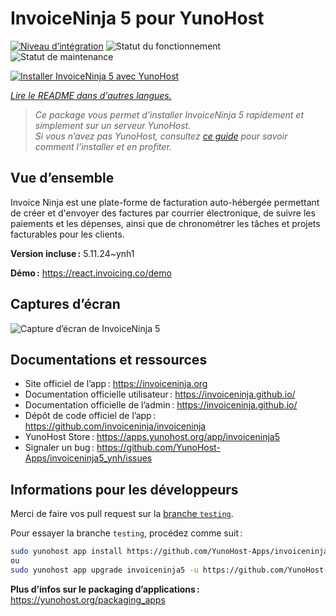 <!--
Nota bene : ce README est automatiquement généré par <https://github.com/YunoHost/apps/tree/master/tools/readme_generator>
Il NE doit PAS être modifié à la main.
-->

# InvoiceNinja 5 pour YunoHost

[![Niveau d’intégration](https://apps.yunohost.org/badge/integration/invoiceninja5)](https://ci-apps.yunohost.org/ci/apps/invoiceninja5/)
![Statut du fonctionnement](https://apps.yunohost.org/badge/state/invoiceninja5)
![Statut de maintenance](https://apps.yunohost.org/badge/maintained/invoiceninja5)

[![Installer InvoiceNinja 5 avec YunoHost](https://install-app.yunohost.org/install-with-yunohost.svg)](https://install-app.yunohost.org/?app=invoiceninja5)

*[Lire le README dans d'autres langues.](./ALL_README.md)*

> *Ce package vous permet d’installer InvoiceNinja 5 rapidement et simplement sur un serveur YunoHost.*  
> *Si vous n’avez pas YunoHost, consultez [ce guide](https://yunohost.org/install) pour savoir comment l’installer et en profiter.*

## Vue d’ensemble

Invoice Ninja est une plate-forme de facturation auto-hébergée permettant de créer et d'envoyer des factures par courrier électronique, de suivre les paiements et les dépenses, ainsi que de chronométrer les tâches et projets facturables pour les clients.


**Version incluse :** 5.11.24~ynh1

**Démo :** <https://react.invoicing.co/demo>

## Captures d’écran

![Capture d’écran de InvoiceNinja 5](./doc/screenshots/Create-Invoices-in-Seconds.png)

## Documentations et ressources

- Site officiel de l’app : <https://invoiceninja.org>
- Documentation officielle utilisateur : <https://invoiceninja.github.io/>
- Documentation officielle de l’admin : <https://invoiceninja.github.io/>
- Dépôt de code officiel de l’app : <https://github.com/invoiceninja/invoiceninja>
- YunoHost Store : <https://apps.yunohost.org/app/invoiceninja5>
- Signaler un bug : <https://github.com/YunoHost-Apps/invoiceninja5_ynh/issues>

## Informations pour les développeurs

Merci de faire vos pull request sur la [branche `testing`](https://github.com/YunoHost-Apps/invoiceninja5_ynh/tree/testing).

Pour essayer la branche `testing`, procédez comme suit :

```bash
sudo yunohost app install https://github.com/YunoHost-Apps/invoiceninja5_ynh/tree/testing --debug
ou
sudo yunohost app upgrade invoiceninja5 -u https://github.com/YunoHost-Apps/invoiceninja5_ynh/tree/testing --debug
```

**Plus d’infos sur le packaging d’applications :** <https://yunohost.org/packaging_apps>
